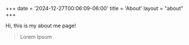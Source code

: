+++
date = '2024-12-27T00:06:09-06:00'
title = 'About'
layout = "about"
+++

Hi, this is my about me page!

> Lorem Ipsum
